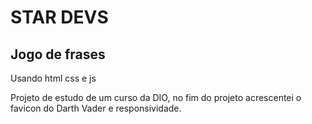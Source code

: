# STAR DEVS 

## Jogo de frases 
Usando html css e js

Projeto de estudo de um curso da DIO, no fim do projeto acrescentei o favicon do Darth Vader e responsividade.
